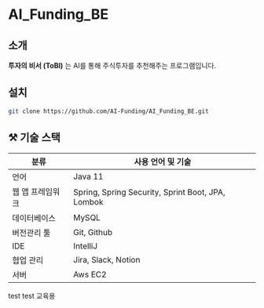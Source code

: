 # AI_Funding_BE

## 소개 
**투자의 비서 (ToBI)** 는 AI를 통해 주식투자를 추천해주는 프로그램입니다.

## 설치

```bash
git clone https://github.com/AI-Funding/AI_Funding_BE.git
```
## ⚒ 기술 스택

| 분류 | 사용 언어 및 기술 |
|---|---|
|언어| Java 11|
|웹 앱 프레임워크| Spring, Spring Security, Sprint Boot, JPA, Lombok|
|데이터베이스| MySQL|
|버전관리 툴| Git, Github|
|IDE| IntelliJ|
|협업 관리| Jira, Slack, Notion|
|서버| Aws EC2


test test 교육용




